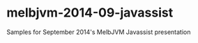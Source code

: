 melbjvm-2014-09-javassist
=========================

Samples for September 2014's MelbJVM Javassist presentation
